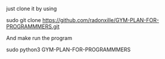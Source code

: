 just clone it by using

sudo git clone https://github.com/radonxille/GYM-PLAN-FOR-PROGRAMMMERS.git

And make run the program

sudo python3 GYM-PLAN-FOR-PROGRAMMMERS 
